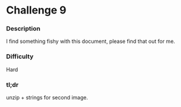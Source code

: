 # Challenge 9

### Description 

I find something fishy with this document, please find that out for me.

### Difficulty

Hard

### tl;dr

unzip + strings for second image.
